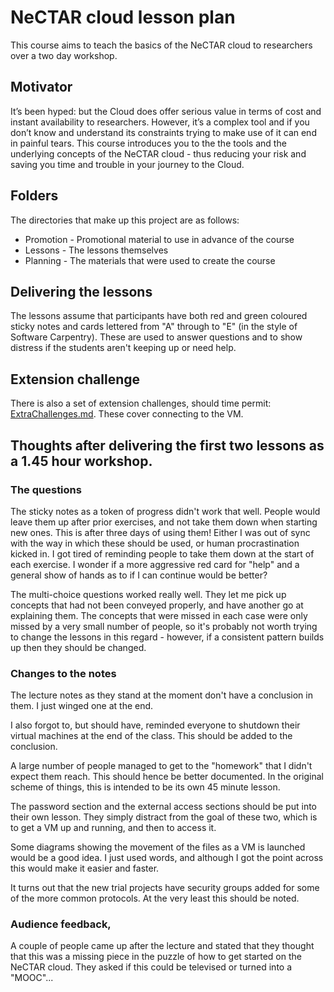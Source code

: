 # NeCTAR cloud lesson plan

This course aims to teach the basics of the NeCTAR cloud to researchers over a two day workshop.

## Motivator

It’s been hyped: but the Cloud does offer serious value in terms of cost and instant availability to researchers.
However, it’s a complex tool and if you don’t know and understand its constraints trying to make use of it can end
in painful tears. This course introduces you to the the tools and the underlying concepts of the NeCTAR cloud -
thus reducing your risk and saving you time and trouble in your journey to the Cloud.

## Folders

The directories that make up this project are as follows:

* Promotion - Promotional material to use in advance of the course
* Lessons - The lessons themselves
* Planning - The materials that were used to create the course

## Delivering the lessons

The lessons assume that participants have both red and green coloured sticky notes and cards lettered from "A" through
to "E" (in the style of Software Carpentry). These are used to answer questions and to show distress if the students
aren't keeping up or need help.

## Extension challenge

There is also a set of extension challenges, should time permit: [ExtraChallenges.md](Extension/ExtraChallenges.md).
These cover connecting to the VM.

## Thoughts after delivering the first two lessons as a 1.45 hour workshop.

### The questions

The sticky notes as a token of progress didn't work that well. People would leave them up after prior exercises, and
not take them down when starting new ones. This is after three days of using them! Either I was out of sync with the
way in which these should be used, or human procrastination kicked in. I got tired of reminding people to take them
down at the start of each exercise. I wonder if a more aggressive red card for "help" and a general show of hands as
to if I can continue would be better?

The multi-choice questions worked really well. They let me pick up concepts that had not been conveyed properly, and
have another go at explaining them. The concepts that were missed in each case were only missed by a very small number
of people, so it's probably not worth trying to change the lessons in this regard - however, if a consistent pattern
builds up then they should be changed.

### Changes to the notes

The lecture notes as they stand at the moment don't have a conclusion in them. I just winged one at the end.

I also forgot to, but should have, reminded everyone to shutdown their virtual machines at the end of the class.
This should be added to the conclusion.

A large number of people managed to get to the "homework" that I didn't expect them reach. This should hence be
better documented. In the original scheme of things, this is intended to be its own 45 minute lesson.

The password section and the external access sections should be put into their own lesson. They simply distract from
the goal of these two, which is to get a VM up and running, and then to access it.

Some diagrams showing the movement of the files as a VM is launched would be a good idea. I just used words, and
although I got the point across this would make it easier and faster.

It turns out that the new trial projects have security groups added for some of the more common protocols. At the
very least this should be noted.

### Audience feedback,

A couple of people came up after the lecture and stated that they thought that this was a missing piece in the puzzle
of how to get started on the NeCTAR cloud. They asked if this could be televised or turned into a "MOOC"...

